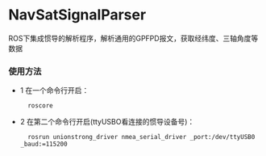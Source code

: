 # NavSatSignalParser

ROS下集成惯导的解析程序，解析通用的GPFPD报文，获取经纬度、三轴角度等数据

### 使用方法

- 1 在一个命令行开启：

		roscore

- 2 在第二个命令行开启(ttyUSBO看连接的惯导设备号)：

		rosrun unionstrong_driver nmea_serial_driver _port:/dev/ttyUSB0 _baud:=115200

